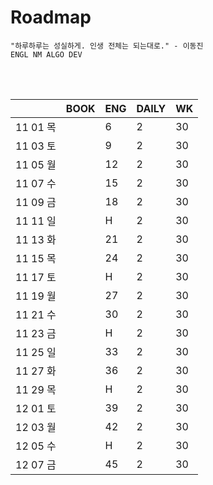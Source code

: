 # Roadmap

```
"하루하루는 성실하게. 인생 전체는 되는대로." - 이동진
ENGL NM ALGO DEV
```

<br><br>

|          | BOOK | ENG  | DAILY | WK   |
| -------- | ---- | ---- | ----- | ---- |
| 11 01 목 |      | 6    | 2     | 30   |
| 11 03 토 |      | 9    | 2     | 30   |
| 11 05 월 |      | 12   | 2     | 30   |
| 11 07 수 |      | 15   | 2     | 30   |
| 11 09 금 |      | 18   | 2     | 30   |
| 11 11 일 |      | H    | 2     | 30   |
| 11 13 화 |      | 21   | 2     | 30   |
| 11 15 목 |      | 24   | 2     | 30   |
| 11 17 토 |      | H    | 2     | 30   |
| 11 19 월 |      | 27   | 2     | 30   |
| 11 21 수 |      | 30   | 2     | 30   |
| 11 23 금 |      | H    | 2     | 30   |
| 11 25 일 |      | 33   | 2     | 30   |
| 11 27 화 |      | 36   | 2     | 30   |
| 11 29 목 |      | H    | 2     | 30   |
| 12 01 토 |      | 39   | 2     | 30   |
| 12 03 월 |      | 42   | 2     | 30   |
| 12 05 수 |      | H    | 2     | 30   |
| 12 07 금 |      | 45   | 2     | 30   |

<br><br>

